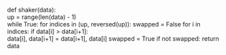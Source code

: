 def shaker(data):	
	up = range(len(data) - 1)		
	while True:
		for indices in (up, reversed(up)):
			swapped = False
			for i in indices:
				if data[i] > data[i+1]:  
					data[i], data[i+1] =  data[i+1], data[i]
					swapped = True
			if not swapped:
				return data

